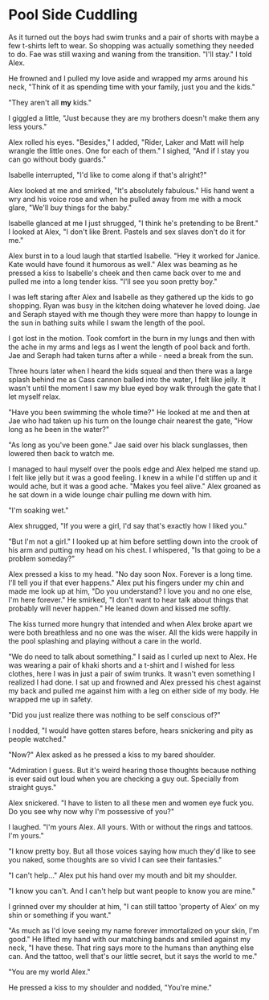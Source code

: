 # Pool Side Cuddling

As it turned out the boys had swim trunks and a pair of shorts with maybe a few t-shirts left to wear.  So shopping was actually something they needed to do.  Fae was still waxing and waning from the transition.  "I'll stay."  I told Alex.

He frowned and I pulled my love aside and wrapped my arms around his neck, "Think of it as spending time with your family, just you and the kids."

"They aren't all **my** kids."

I giggled a little, "Just because they are my brothers doesn't make them any less yours."  

Alex rolled his eyes.  "Besides," I added, "Rider, Laker and Matt will help wrangle the little ones.  One for each of them." I sighed, "And if I stay you can go without body guards."

Isabelle interrupted, "I'd like to come along if that's alright?"

Alex looked at me and smirked, "It's absolutely fabulous."  His hand went a wry and his voice rose and when he pulled away from me with a mock glare, "We'll buy things for the baby."

Isabelle glanced at me I just shrugged, "I think he's pretending to be Brent."  I looked at Alex, "I don't like Brent.  Pastels and sex slaves don't do it for me."

Alex burst in to a loud laugh that startled Isabelle.  "Hey it worked for Janice.  Kate would have found it humorous as well."  Alex was beaming as he pressed a kiss to Isabelle's cheek and then came back over to me and pulled me into a long tender kiss.  "I'll see you soon pretty boy."

I was left staring after Alex and Isabelle as they gathered up the kids to go shopping.  Ryan was busy in the kitchen doing whatever he loved doing.  Jae and Seraph stayed with me though they were more than happy to lounge in the sun in bathing suits while I swam the length of the pool.

I got lost in the motion.  Took comfort in the burn in my lungs and then with the ache in my arms and legs as I went the length of pool back and forth.  Jae and Seraph had taken turns after a while - need a break from the sun.  

Three hours later when I heard the kids squeal and then there was a large splash behind me as Cass cannon balled into the water, I felt like jelly.  It wasn't until the moment I saw my blue eyed boy walk through the gate that I let myself relax.

"Have you been swimming the whole time?"  He looked at me and then at Jae who had taken up his turn on the lounge chair nearest the gate, "How long as he been in the water?"

"As long as you've been gone."  Jae said over his black sunglasses, then lowered then back to watch me.

I managed to haul myself over the pools edge and Alex helped me stand up.  I felt like jelly but it was a good feeling.  I knew in a while I'd stiffen up and it would ache, but it was a good ache.  "Makes you feel alive."  Alex groaned as he sat down in a wide lounge chair pulling me down with him.

"I'm soaking wet."

Alex shrugged, "If you were a girl, I'd say that's exactly how I liked you."

"But I'm not a girl."  I looked up at him before settling down into the crook of his arm and putting my head on his chest.  I whispered, "Is that going to be a problem someday?"

Alex pressed a kiss to my head.  "No day soon Nox.  Forever is a long time. I'll tell you if that ever happens." Alex put his fingers under my chin and made me look up at him, "Do you understand?  I love you and no one else, I'm here forever."  He smirked, "I don't want to hear talk about things that probably will never happen."  He leaned down and kissed me softly.

The kiss turned more hungry that intended and when Alex broke apart we were both breathless and no one was the wiser.  All the kids were happily in the pool splashing and playing without a care in the world.

"We do need to talk about something."  I said as I curled up next to Alex.  He was wearing a pair of khaki shorts and a t-shirt and I wished for less clothes, here I was in just a pair of swim trunks.  It wasn't even something I realized I had done.  I sat up and frowned and Alex pressed his chest against my back and pulled me against him with a leg on either side of my body.  He wrapped me up in safety.  

"Did you just realize there was nothing to be self conscious of?"

I nodded, "I would have gotten stares before, hears snickering and pity as people watched."

"Now?"  Alex asked as he pressed a kiss to my bared shoulder.

"Admiration I guess.  But it's weird hearing those thoughts because nothing is ever said out loud when you are checking a guy out.  Specially from straight guys."

Alex snickered.  "I have to listen to all these men and women eye fuck you.  Do you see why now why I'm possessive of you?"

I laughed.  "I'm yours Alex.  All yours.  With or without the rings and tattoos.  I'm yours."

"I know pretty boy.  But all those voices saying how much they'd like to see you naked, some thoughts are so vivid I can see their fantasies."

"I can't help..."  Alex put his hand over my mouth and bit my shoulder.

"I know you can't.  And I can't help but want people to know you are mine."

I grinned over my shoulder at him, "I can still tattoo 'property of Alex' on my shin or something if you want."

"As much as I'd love seeing my name forever immortalized on your skin, I'm good." He lifted my hand with our matching bands and smiled against my neck, "I have these.  That ring says more to the humans than anything else can.  And the tattoo, well that's our little secret, but it says the world to me."

"You are my world Alex."

He pressed a kiss to my shoulder and nodded, "You're mine."